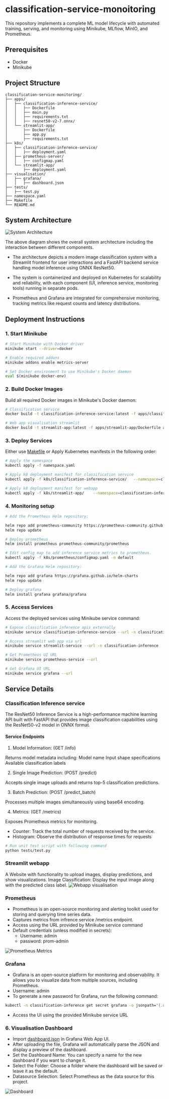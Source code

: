 # classification-service-monoitoring

This repository implements a complete ML model lifecycle with automated training, serving, and monitoring using Minikube, MLflow, MinIO, and Prometheus.

## Prerequisites

- Docker
- Minikube

## Project Structure

```
classification-service-monitoring/
├── apps/
│   ├── classification-inference-service/
│   │   ├── Dockerfile
│   │   ├── main.py
│   │   ├── requirements.txt
│   │   ├── resnet50-v2-7.onnx/
│   └── streamlit-app/
│       ├── Dockerfile
│       ├── app.py
│       ├── requirements.txt
├── k8s/
│   ├── classification-inference-service/
│   │   ├── deployment.yaml
│   ├── prometheus-server/
│   │   ├── configmap.yaml
│   └── streamlit-app/
│       ├── deployment.yaml
├── visualisation/
│   ├── grafana/
│   │   ├── dashboard.json
├── tests/
│   ├── test.py
├── namespace.yaml
├── Makefile
└── README.md
```

## System Architecture

![System Architecture](visualisation/architecture.PNG)

The above diagram shows the overall system architecture including the interaction between different components.

- The architecture depicts a modern image classification system with a Streamlit frontend for user interactions and a FastAPI backend service handling model inference using ONNX ResNet50. 

- The system is containerized and deployed on Kubernetes for scalability and reliability, with each component (UI, inference service, monitoring tools) running in separate pods. 

- Prometheus and Grafana are integrated for comprehensive monitoring, tracking metrics like request counts and latency distributions. 

## Deployment Instructions

### 1. Start Minikube

```bash
# Start Minikube with Docker driver
minikube start --driver=docker

# Enable required addons
minikube addons enable metrics-server

# Set Docker environment to use Minikube's Docker daemon
eval $(minikube docker-env)
```

### 2. Build Docker Images

Build all required Docker images in Minikube's Docker daemon:

```bash
# Classification service
docker build -t classification-inference-service:latest -f apps/classification-inference-service/Dockerfile apps/classification-inference-service/

# Web app visualisation streamlit
docker build -t streamlit-app:latest -f apps/streamlit-app/Dockerfile apps/streamlit-app/
```

### 3. Deploy Services

Either use [Makefile](/Makefile) or Apply Kubernetes manifests in the following order:

```bash
# Apply the namespace
kubectl apply -f namespace.yaml

# Apply k8 deployment manifest for classification service
kubectl apply -f k8s/classification-inference-service/   --namespace=classification-inference

# Apply k8 deployment manifest for webapp
kubectl apply -f k8s/streamlit-app/    --namespace=classification-inference

```
### 4. Monitoring setup


```bash
# Add the Prometheus Helm repository:

helm repo add prometheus-community https://prometheus-community.github.io/helm-charts
helm repo update

# Deploy prometheus
helm install prometheus prometheus-community/prometheus

# Edit config map to add inference service metrics to prometheus.
kubectl apply -f k8s/prometheus/configmap.yaml -n default
```

```bash
# Add the Grafana Helm repository:

helm repo add grafana https://grafana.github.io/helm-charts
helm repo update

# Deploy grafana
helm install grafana grafana/grafana
```

### 5. Access Services

Access the deployed services using Minikube service command:

```bash
# Expose classification inference apis externally 
minikube service classification-inference-service --url -n classification-inference
```

```bash
# Access streamlit web app via url
minikube service streamlit-service --url -n classification-inference
```


```bash
# Get Prometheus UI URL
minikube service prometheus-service --url
```

```bash
# Get Grafana UI URL
minikube service grafana --url
```


## Service Details

### Classification Inference service
The ResNet50 Inference Service is a high-performance machine learning API built with FastAPI that provides image classification capabilities using the ResNet50-v2 model in ONNX format.

#### Service Endpoints 
1. Model Information:  (GET /info)

Returns model metadata including:
Model name
Input shape specifications
Available classification labels

2. Single Image Prediction:  (POST /predict)

Accepts single image uploads and returns top-5 classification predictions.

3. Batch Prediction:  (POST /predict_batch)

Processes multiple images simultaneously using base64 encoding.

4. Metrics:  (GET /metrics)

Exposes Prometheus metrics for monitoring.
  - Counter: Track the total number of requests received by the service.
  - Histogram: Observe the distribution of response times for requests

```bash
# Run unit test script with following command
python tests/test.py
```

### Streamlit webapp

A Website with functionality to upload images, display predictions, and show visualizations.
Image Classification: Display the input image along with the predicted 
class label.
![Webapp visualisation](visualisation/streamlit-visualisation.PNG)

### Prometheus
- Prometheus is an open-source monitoring and alerting toolkit used for storing and querying time series data.
- Captures metrics from infrence service /metrics endpoint.
- Access using the URL provided by Minikube service command
- Default credentials (unless modified in secrets):
  - Username: admin
  - password: prom-admin

![Prometheus Metrics](visualisation/Prometheus_metrics_query.PNG)


### Grafana
- Grafana is an open-source platform for monitoring and observability. It allows you to visualize data from multiple sources, including Prometheus.
- Username: admin
- To generate a new password for Grafana, run the following command:
```bash
kubectl -n classification-inference get secret grafana -o jsonpath="{.data.admin-password}" | base64 --decode ; echo
```
- Access the UI using the provided Minikube service URL


### 6. Visualisation Dashboard

- Import [dashboard.json](/visualisation/grafana/dashboard.json) in Grafana Web App UI.
- After uploading the file, Grafana will automatically parse the JSON and display a preview of the dashboard.
- Set the Dashboard Name: You can specify a name for the new dashboard if you want to change it.
- Select the Folder: Choose a folder where the dashboard will be saved or leave it as the default.
- Datasource Selection: Select Prometheus as the data source for this project.

![Dashboard](visualisation/grafana_visualisation.PNG)